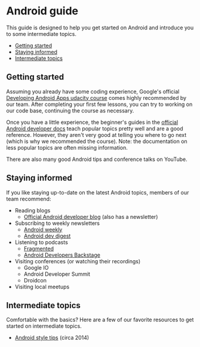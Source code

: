 # Android guide
This guide is designed to help you get started on Android and introduce you to some intermediate topics.

- [Getting started](#getting-started)
- [Staying informed](#staying-informed)
- [Intermediate topics](#intermediate-topics)

## Getting started
Assuming you already have some coding experience, Google's official [Developing Android Apps udacity course][udacity course] comes highly recommended by our team. After completing your first few lessons, you can try to working on our code base, continuing the course as necessary.

Once you have a little experience, the beginner's guides in the [official Android developer docs][devdocs] teach popular topics pretty well and are a good reference. However, they aren't very good at telling you where to go next (which is why we recommended the course). Note: the documentation on less popular topics are often missing information.

There are also many good Android tips and conference talks on YouTube.

## Staying informed
If you like staying up-to-date on the latest Android topics, members of our team recommend:
- Reading blogs
  - [Official Android developer blog](https://android-developers.googleblog.com/) (also has a newsletter)
- Subscribing to weekly newsletters
  - [Android weekly](https://androidweekly.net/)
  - [Android dev digest](https://www.androiddevdigest.com/)
- Listening to podcasts
  - [Fragmented](http://fragmentedpodcast.com/)
  - [Android Developers Backstage](https://androidbackstage.blogspot.com/)
- Visiting conferences (or watching their recordings)
  - Google IO
  - Android Developer Summit
  - Droidcon
- Visiting local meetups

## Intermediate topics
Comfortable with the basics? Here are a few of our favorite resources to get started on intermediate topics.
- [Android style tips](http://blog.danlew.net/2014/11/19/styles-on-android/) (circa 2014)

[udacity course]: https://www.udacity.com/course/new-android-fundamentals--ud851
[devdocs]: https://developer.android.com/docs/
